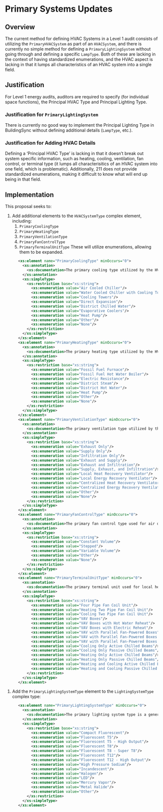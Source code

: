 # Primary Systems Updates

## Overview

The current method for defining HVAC Systems in a Level 1 audit consists of utilizing the `PrimaryHVACSystem` as part of an `HVACSystem`, and there is currently no simple method for defining a `PrimaryLightingSystem` without going through and defining a specific `LampType`.  Both of these are lacking in the context of having standardized enumerations, and the HVAC aspect is lacking in that it lumps all characteristics of an HVAC system into a single field.

## Justification
For Level 1 energy audits, auditors are required to specify (for individual space functions), the Principal HVAC Type and Principal Lighting Type.

### Justification for `PrimaryLightingSystem`
There is currently no good way to implement the Principal Lighting Type in BuildingSync without defining additional details (`LampType`, etc.).

### Justification for Adding HVAC Details
Defining a ‘Principal HVAC Type’ is lacking in that it doesn’t break out system specific information, such as heating, cooling, ventilation, fan control, or terminal type (it lumps all characterisitics of an HVAC system into one field, which is problematic).  Additionally, 211 does not provide standardized enumerations, making it difficult to know what will end up being in that field.

## Implementation

This proposal seeks to:

1. Add additional elements to the `HVACSystemType` complex element, including:
    1. `PrimaryCoolingType`
    1. `PrimaryHeatingType`
    1. `PrimaryVentilationType`
    1. `PrimaryFanControlType`
    1. `PrimaryTerminalUnitType`
    These will utilize enumerations, allowing them to be expanded.
    
```xml
      <xs:element name="PrimaryCoolingType" minOccurs="0">
        <xs:annotation>
          <xs:documentation>The primary cooling type utilized by the HVAC system.</xs:documentation>
        </xs:annotation>
        <xs:simpleType>
          <xs:restriction base="xs:string">
            <xs:enumeration value="Air Cooled Chiller"/>
            <xs:enumeration value="Water Cooled Chiller with Cooling Towers"/>
            <xs:enumeration value="Cooling Towers"/>
            <xs:enumeration value="Direct Expansion"/>
            <xs:enumeration value="District Chilled Water"/>
            <xs:enumeration value="Evaporative Coolers"/>
            <xs:enumeration value="Heat Pump"/>
            <xs:enumeration value="Other"/>
            <xs:enumeration value="None"/>
          </xs:restriction>
        </xs:simpleType>
      </xs:element>
      <xs:element name="PrimaryHeatingType" minOccurs="0">
        <xs:annotation>
          <xs:documentation>The primary heating type utilized by the HVAC system.</xs:documentation>
        </xs:annotation>
        <xs:simpleType>
          <xs:restriction base="xs:string">
            <xs:enumeration value="Fossil Fuel Furnace"/>
            <xs:enumeration value="Fossil Fuel Hot Water Boiler"/>
            <xs:enumeration value="Electric Resistance"/>
            <xs:enumeration value="District Steam"/>
            <xs:enumeration value="District Hot Water"/>
            <xs:enumeration value="Heat Pump"/>
            <xs:enumeration value="Other"/>
            <xs:enumeration value="None"/>
          </xs:restriction>
        </xs:simpleType>
      </xs:element>
      <xs:element name="PrimaryVentilationType" minOccurs="0">
        <xs:annotation>
          <xs:documentation>The primary ventilation type utilized by the HVAC system.</xs:documentation>
        </xs:annotation>
        <xs:simpleType>
          <xs:restriction base="xs:string">
            <xs:enumeration value="Exhaust Only"/>
            <xs:enumeration value="Supply Only"/>
            <xs:enumeration value="Infiltration Only"/>
            <xs:enumeration value="Exhaust and Supply"/>
            <xs:enumeration value="Exhaust and Infiltration"/>
            <xs:enumeration value="Supply, Exhaust, and Infiltration"/>
            <xs:enumeration value="Local Heat Recovery Ventilator"/>
            <xs:enumeration value="Local Energy Recovery Ventilator"/>
            <xs:enumeration value="Centralized Heat Recovery Ventilator"/>
            <xs:enumeration value="Centralized Energy Recovery Ventilator"/>
            <xs:enumeration value="Other"/>
            <xs:enumeration value="None"/>
          </xs:restriction>
        </xs:simpleType>
      </xs:element>
      <xs:element name="PrimaryFanControlType" minOccurs="0">
        <xs:annotation>
          <xs:documentation>The primary fan control type used for air distribution</xs:documentation>
        </xs:annotation>
        <xs:simpleType>
          <xs:restriction base="xs:string">
            <xs:enumeration value="Constant Volume"/>
            <xs:enumeration value="Stepped"/>
            <xs:enumeration value="Variable Volume"/>
            <xs:enumeration value="Other"/>
            <xs:enumeration value="None"/>
          </xs:restriction>
        </xs:simpleType>
      </xs:element>
      <xs:element name="PrimaryTerminalUnitType" minOccurs="0">
        <xs:annotation>
          <xs:documentation>The primary terminal unit used for local heating, cooling, and air distribution</xs:documentation>
        </xs:annotation>
        <xs:simpleType>
          <xs:restriction base="xs:string">
            <xs:enumeration value="Four Pipe Fan Coil Unit"/>
            <xs:enumeration value="Heating Two Pipe Fan Coil Unit"/>
            <xs:enumeration value="Cooling Two Pipe Fan Coil Unit"/>
            <xs:enumeration value="VAV Boxes"/>
            <xs:enumeration value="VAV Boxes with Hot Water Reheat"/>
            <xs:enumeration value="VAV Boxes with Electric Reheat"/>
            <xs:enumeration value="VAV with Parallel Fan-Powered Boxes"/>
            <xs:enumeration value="VAV with Parallel Fan-Powered Boxes and Electric Reheat"/>
            <xs:enumeration value="VAV with Parallel Fan-Powered Boxes and Hot Water Reheat"/>
            <xs:enumeration value="Cooling Only Active Chilled Beams"/>
            <xs:enumeration value="Cooling Only Passive Chilled Beams"/>
            <xs:enumeration value="Heating Only Active Chilled Beams"/>
            <xs:enumeration value="Heating Only Passive Chilled Beams"/>
            <xs:enumeration value="Heating and Cooling Active Chilled Beams"/>
            <xs:enumeration value="Heating and Cooling Passive Chilled Beams"/>
          </xs:restriction>
        </xs:simpleType>
      </xs:element>
```

1. Add the `PrimaryLightingSystemType` element to the `LightingSystemType` complex type:

```xml
      <xs:element name="PrimaryLightingSystemType" minOccurs="0">
        <xs:annotation>
          <xs:documentation>The primary lighting system type is a generic, simple lighting type definition to accompany a Level 1 audit.</xs:documentation>
        </xs:annotation>
        <xs:simpleType>
          <xs:restriction base="xs:string">
            <xs:enumeration value="Compact Fluorescent"/>
            <xs:enumeration value="Fluorescent T5"/>
            <xs:enumeration value="Fluorescent T5 - High Output"/>
            <xs:enumeration value="Fluorescent T8"/>
            <xs:enumeration value="Fluorescent T8 - Super T8"/>
            <xs:enumeration value="Fluorescent T12"/>
            <xs:enumeration value="Fluorescent T12 - High Output"/>
            <xs:enumeration value="High Pressure Sodium"/>
            <xs:enumeration value="Incandescent"/>
            <xs:enumeration value="Halogen"/>
            <xs:enumeration value="LED"/>
            <xs:enumeration value="Mercury Vapor"/>
            <xs:enumeration value="Metal Halide"/>
            <xs:enumeration value="Other"/>
          </xs:restriction>
        </xs:simpleType>
      </xs:element>
```